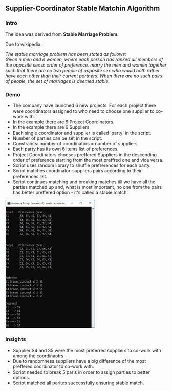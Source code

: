 <h2>Supplier-Coordinator Stable Matchin Algorithm</h2>
<h3>Intro</h3>
<p>The idea was derived from <b>Stable Marriage Problem.</b></p>
<p>Due to wikipedia:</p>
<p><i>
The stable marriage problem has been stated as follows:</br>
Given n men and n women, where each person has ranked all members of the opposite sex in order of preference, marry the men and women together such that there are no two people of opposite sex who would both rather have each other than their current partners. When there are no such pairs of people, the set of marriages is deemed stable.
</i></p>

<h3>Demo</h3>
<ul>
  <li>The company have launched 6 new projects. For each project there were cooridnators assigned to who need to choose one supplier to co-work with.
  </li>
  <li>In the example there are 6 Project Coordinators.</li>
  <li>In the example there are 6 Suppliers.</li>
  <li>Each single coordinator and supplier is called 'party' in the script.</li>
  <li>Number of parties can be set in the script.</li>
  <li>Constraints: number of coordinators = number of suppliers.</li>
  <li>Each party has its own 6 items list of preferences.</li>
  <li>
    Project Coordinators chooses preffered Suppliers in the descending order of preference starting from the most preffred one and vice versa.
  </li>
  <li>Script uses random library to shuffle prefrerences for each party.</li>
  <li>Script matches coordinator-suppliers pairs according to their preferences list.</li>
  <li>
    Script continues matching and breaking matches till we have all the parties matched up and, what is most important, no one from the pairs has better preffered option - it's called a stable match.
  </li>
</ul>

<img src="images/outcome.JPG" height="400" width="280">

<h3>Insights</h3>
<ul>
  <li>Supplier S4 and S5 were the most preferred suppliers to co-work with among the coordinaotrs.</li>
  <li>Due to randomness suppliers have a big difference of the most preffered coordinator to co-work with.</li>
  <li>Script needed to break 5 paris in order to assign parties to better options.</li>
  <li>Script matched all parites successfully ensuring stable match.</li>
</ul>



